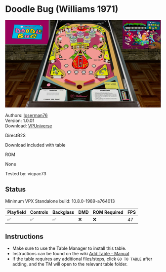 # Doodle Bug (Williams 1971)

![Table Preview](../../images/vpx-doodlebug-preview.png)

Authors: [loserman76](https://vpuniverse.com/profile/2798-loserman76/)  
Version: 1.0.0f  
Download: [VPUniverse](https://vpuniverse.com/files/file/8347-doodle-bug-williams-1971/)

DirectB2S

Download included with table

ROM

None

Tested by: vicpac73

## Status 

Minimum VPX Standalone build: 10.8.0-1989-a764013

| Playfield | Controls | Backglass | DMD | ROM Required | FPS | 
|-----------|----------|-----------|-----|--------------|-----|
| :white_check_mark: | :white_check_mark: | :white_check_mark: | :x: | :x: | 47 |

## Instructions

- Make sure to use the Table Manager to install this table.
- Instructions can be found on the wiki [Add Table - Manual](https://github.com/LegendsUnchained/vpx-standalone-alp4k/wiki/%5B04%5D-%F0%9F%A7%A1-TM-%E2%80%90-Other-Features#add-table---manual)
- If the table requires any additional files/steps, click `GO TO TABLE` after adding, and the TM will open to the relevant table folder.

